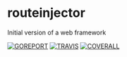 # routeinjector

Initial version of a web framework

[![GOREPORT](https://goreportcard.com/badge/github.com/jlopezr/routeinjector)](https://goreportcard.com/report/github.com/jlopezr/routeinjector) [![TRAVIS](https://travis-ci.org/jlopezr/routeinjector.svg)](https://travis-ci.org/jlopezr/routeinjector) [![COVERALL](https://coveralls.io/repos/github/jlopezr/routeinjector/badge.svg)](https://coveralls.io/github/jlopezr/routeinjector)

